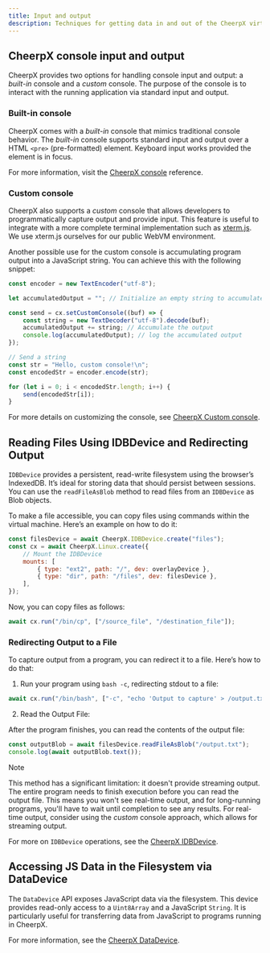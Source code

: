 ```yaml
---
title: Input and output
description: Techniques for getting data in and out of the CheerpX virtual machine
---
```


## CheerpX console input and output

CheerpX provides two options for handling console input and output: a _built-in_ console and a _custom_ console. The purpose of the console is to interact with the running application via standard input and output.

### Built-in console

CheerpX comes with a _built-in_ console that mimics traditional console behavior. The _built-in_ console supports standard input and output over a HTML `<pre>` (pre-formatted) element. Keyboard input works provided the element is in focus.

For more information, visit the [CheerpX console] reference.

### Custom console

CheerpX also supports a _custom_ console that allows developers to programmatically capture output and provide input. This feature is useful to integrate with a more complete terminal implementation such as [xterm.js]. We use xterm.js ourselves for our public WebVM environment.

Another possible use for the custom console is accumulating program output into a JavaScript string. You can achieve this with the following snippet:

```js
const encoder = new TextEncoder("utf-8");

let accumulatedOutput = ""; // Initialize an empty string to accumulate output

const send = cx.setCustomConsole((buf) => {
	const string = new TextDecoder("utf-8").decode(buf);
	accumulatedOutput += string; // Accumulate the output
	console.log(accumulatedOutput); // log the accumulated output
});

// Send a string
const str = "Hello, custom console!\n";
const encodedStr = encoder.encode(str);

for (let i = 0; i < encodedStr.length; i++) {
	send(encodedStr[i]);
}
```

For more details on customizing the console, see [CheerpX Custom console].

## Reading Files Using IDBDevice and Redirecting Output

`IDBDevice` provides a persistent, read-write filesystem using the browser’s IndexedDB. It’s ideal for storing data that should persist between sessions. You can use the `readFileAsBlob` method to read files from an `IDBDevice` as Blob objects.

To make a file accessible, you can copy files using commands within the virtual machine. Here’s an example on how to do it:

```js
const filesDevice = await CheerpX.IDBDevice.create("files");
const cx = await CheerpX.Linux.create({
	// Mount the IDBDevice
	mounts: [
		{ type: "ext2", path: "/", dev: overlayDevice },
		{ type: "dir", path: "/files", dev: filesDevice },
	],
});
```

Now, you can copy files as follows:

```js
await cx.run("/bin/cp", ["/source_file", "/destination_file"]);
```

### Redirecting Output to a File

To capture output from a program, you can redirect it to a file. Here’s how to do that:

1. Run your program using `bash -c`, redirecting stdout to a file:

```js
await cx.run("/bin/bash", ["-c", "echo 'Output to capture' > /output.txt"]);
```

2. Read the Output File:

After the program finishes, you can read the contents of the output file:

```js
const outputBlob = await filesDevice.readFileAsBlob("/output.txt");
console.log(await outputBlob.text());
```

> [!NOTE]
> This method has a significant limitation: it doesn't provide streaming output. The entire program needs to finish execution before you can read the output file. This means you won't see real-time output, and for long-running programs, you'll have to wait until completion to see any results. For real-time output, consider using the _custom_ console approach, which allows for streaming output.

For more on `IDBDevice` operations, see the [CheerpX IDBDevice].

## Accessing JS Data in the Filesystem via DataDevice

The `DataDevice` API exposes JavaScript data via the filesystem. This device provides read-only access to a `Uint8Array` and a JavaScript `String`. It is particularly useful for transferring data from JavaScript to programs running in CheerpX.

For more information, see the [CheerpX DataDevice].

[CheerpX documentations]: https://cheerpx.io/docs/overview
[CheerpX console]: https://cheerpx.io/docs/reference/CheerpX-Linux-setConsole
[CheerpX Custom console]: https://cheerpx.io/docs/reference/CheerpX-Linux-setCustomConsole
[CheerpX DataDevice]: https://cheerpx.io/docs/guides/File-System-support#datadevice
[CheerpX IDBDevice]: https://cheerpx.io/docs/guides/File-System-support#idbdevice
[Frequently Asked Questions]: https://cheerpx.io/docs/faq
[xterm.js]: https://xtermjs.org/
